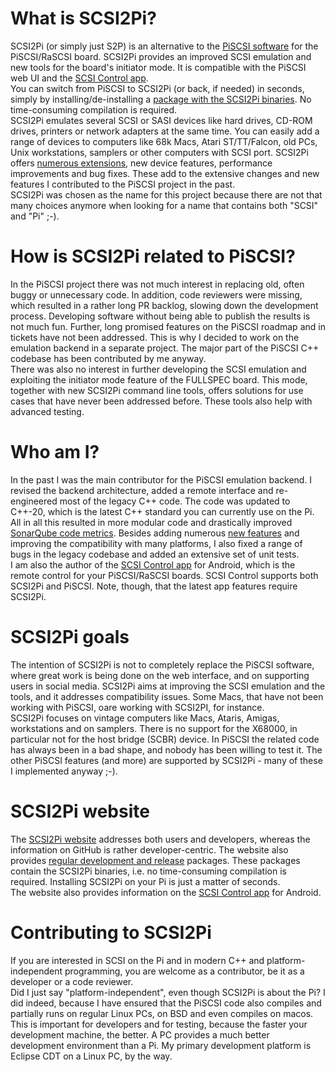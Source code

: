 # What is SCSI2Pi?

SCSI2Pi (or simply just S2P) is an alternative to the <a href="https://github.com/PiSCSI/piscsi" target="blank">PiSCSI software</a> for the PiSCSI/RaSCSI board. SCSI2Pi provides an improved SCSI emulation and new tools for the board's initiator mode. It is compatible with the PiSCSI web UI and the <a href="https://www.scsi2pi.net/en/app.html" target="blank">SCSI Control app</a>.<br />
You can switch from PiSCSI to SCSI2Pi (or back, if needed) in seconds, simply by installing/de-installing a <a href="https://www.scsi2pi.net/en/downloads.html" target="blank">package with the SCSI2Pi binaries</a>. No time-consuming compilation is required.<br />
SCSI2Pi emulates several SCSI or SASI devices like hard drives, CD-ROM drives, printers or network adapters at the same time. You can easily add a range of devices to computers like 68k Macs, Atari ST/TT/Falcon, old PCs, Unix workstations, samplers or other computers with SCSI port. SCSI2Pi offers <a href="https://www.scsi2pi.net/en/scsi2pi.html" target="blank">numerous extensions</a>, new device features, performance improvements and bug fixes. These add to the extensive changes and new features I contributed to the PiSCSI project in the past.<br />
SCSI2Pi was chosen as the name for this project because there are not that many choices anymore when looking for a name that contains both "SCSI" and "Pi" ;-).

# How is SCSI2Pi related to PiSCSI?

In the PiSCSI project there was not much interest in replacing old, often buggy or unnecessary code. In addition, code reviewers were missing, which resulted in a rather long PR backlog, slowing down the development process. Developing software without being able to publish the results is not much fun. Further, long promised features on the PiSCSI roadmap and in tickets have not been addressed. This is why I decided to work on the emulation backend in a separate project. The major part of the PiSCSI C++ codebase has been contributed by me anyway.<br />
There was also no interest in further developing the SCSI emulation and exploiting the initiator mode feature of the FULLSPEC board. This mode, together with new SCSI2Pi command line tools, offers solutions for use cases that have never been addressed before. These tools also help with advanced testing.

# Who am I?

In the past I was the main contributor for the PiSCSI emulation backend. I revised the backend architecture, added a remote interface and re-engineered most of the legacy C++ code. The code was updated to C++-20, which is the latest C++ standard you can currently use on the Pi. All in all this resulted in more modular code and drastically improved <a href="https://sonarcloud.io/project/overview?id=uweseimet_scsi2pi" target="blank">SonarQube code metrics</a>. Besides adding numerous <a href="https://www.scsi2pi.net/en/scsi2pi.html" target="blank">new features</a> and improving the compatibility with many platforms, I also fixed a range of bugs in the legacy codebase and added an extensive set of unit tests.<br />
I am also the author of the <a href="https://www.scsi2pi.net/en/app.html" target="blank">SCSI Control app</a> for Android, which is the remote control for your PiSCSI/RaSCSI boards. SCSI Control supports both SCSI2Pi and PiSCSI. Note, though, that the latest app features require SCSI2Pi.

# SCSI2Pi goals

The intention of SCSI2Pi is not to completely replace the PiSCSI software, where great work is being done on the web interface, and on supporting users in social media. SCSI2Pi aims at improving the SCSI emulation and the tools, and it addresses compatibility issues. Some Macs, that have not been working with PiSCSI, oare working with SCSI2PI, for instance.<br />
SCSI2Pi focuses on vintage computers like Macs, Ataris, Amigas, workstations and on samplers. There is no support for the X68000, in particular not for the host bridge (SCBR) device. In PiSCSI the related code has always been in a bad shape, and nobody has been willing to test it. The other PiSCSI features (and more) are supported by SCSI2Pi - many of these I implemented anyway ;-).

# SCSI2Pi website

The <a href="https://www.scsi2pi.net" target="blank">SCSI2Pi website</a> addresses both users and developers, whereas the information on GitHub is rather developer-centric. The website also provides <a href="https://www.scsi2pi.net/en/downloads.html" target="blank">regular development and release</a> packages. These packages contain the SCSI2Pi binaries, i.e. no time-consuming compilation is required. Installing SCSI2Pi on your Pi is just a matter of seconds.<br />
The website also provides information on the <a href="https://www.scsi2pi.net/en/app.html">SCSI Control app</a> for Android.

# Contributing to SCSI2Pi

If you are interested in SCSI on the Pi and in modern C++ and platform-independent programming, you are welcome as a contributor, be it as a developer or a code reviewer.<br />
Did I just say "platform-independent", even though SCSI2Pi is about the Pi? I did indeed, because I have ensured that the PiSCSI code also compiles and partially runs on regular Linux PCs, on BSD and even compiles on macos. This is important for developers and for testing, because the faster your development machine, the better. A PC provides a much better development environment than a Pi. My primary development platform is Eclipse CDT on a Linux PC, by the way.
